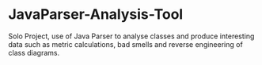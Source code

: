 # JavaParser-Analysis-Tool

Solo Project, use of Java Parser to analyse classes and produce interesting data such as metric calculations, bad smells and reverse engineering of class diagrams.
